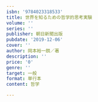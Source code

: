 ```yaml
---
isbn: '9784023318533'
title: 世界を知るための哲学的思考実験
volume: ''
series: ''
publisher: 朝日新聞出版
pubdate: '2019-12-06'
cover: ''
author: 岡本裕一朗／著
description: ''
price: '0'
genre: ''
target: 一般
format: 単行本
content: 哲学

---
```

